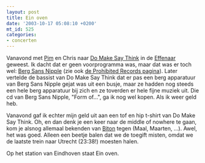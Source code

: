 ```yaml
---
layout: post
title: Ein oven
date: '2003-10-17 05:08:10 +0200'
mt_id: 525
categories:
- concerten
---
```

Vanavond met <a href="http://www.pimrupert.nl/">Pim</a> en Chris naar <a href="http://www.southern.com/southern/band/DOMAK/">Do Make Say Think</a> in de <a href="http://www.effenaar.nl/">Effenaar</a> geweest. Ik dacht dat er geen voorprogramma was, maar dat was er toch wel: <a href="http://www.bergsansnipple.com/">Berg Sans Nipple</a> (zie ook <a href="http://www.prohibitedrecords.com/html/berg.html">de Prohibited Records pagina</a>). Later vertelde de bassist van Do Make Say Think dat er pas een berg apparatuur van Berg Sans Nipple gejat was uit een busje, maar ze hadden nog steeds een hele berg apparatuur bij zich en ze toverden er hele fijne muziek uit. Die cd van Berg Sans Nipple, "Form of...", ga ik nog wel kopen. Als ik weer geld heb.

Vanavond gaf ik echter mijn geld uit aan een tof en hip t-shirt van Do Make Say Think. Oh, en dan denk je een keer naar de middle of nowhere te gaan, kom je alsnog allemaal bekenden van <a href="http://www.biton.nl/">Biton</a> tegen (Maal, Maarten, ...). Awel, het was goed. Alleen een beetje balen dat we de toegift misten, omdat we de laatste trein naar Utrecht (23:38!) moesten halen.

Op het station van Eindhoven staat Ein oven.
